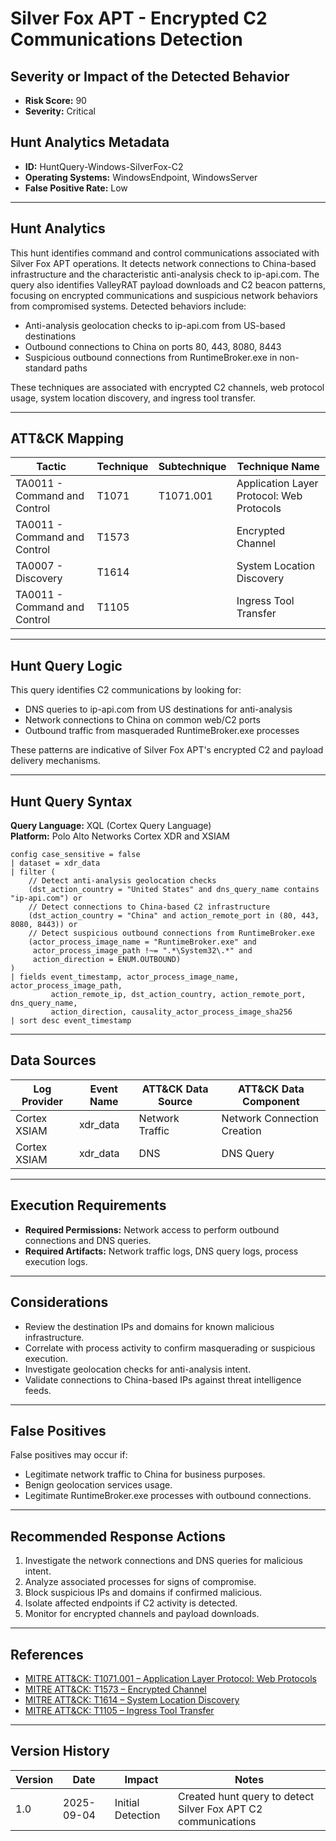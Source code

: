 # Silver Fox APT - Encrypted C2 Communications Detection

## Severity or Impact of the Detected Behavior
- **Risk Score:** 90
- **Severity:** Critical

## Hunt Analytics Metadata

- **ID:** HuntQuery-Windows-SilverFox-C2
- **Operating Systems:** WindowsEndpoint, WindowsServer
- **False Positive Rate:** Low

---

## Hunt Analytics

This hunt identifies command and control communications associated with Silver Fox APT operations. It detects network connections to China-based infrastructure and the characteristic anti-analysis check to ip-api.com. The query also identifies ValleyRAT payload downloads and C2 beacon patterns, focusing on encrypted communications and suspicious network behaviors from compromised systems. Detected behaviors include:

- Anti-analysis geolocation checks to ip-api.com from US-based destinations
- Outbound connections to China on ports 80, 443, 8080, 8443
- Suspicious outbound connections from RuntimeBroker.exe in non-standard paths

These techniques are associated with encrypted C2 channels, web protocol usage, system location discovery, and ingress tool transfer.

---

## ATT&CK Mapping

| Tactic                        | Technique   | Subtechnique | Technique Name                                 |
|------------------------------|-------------|--------------|-----------------------------------------------|
| TA0011 - Command and Control | T1071       | T1071.001    | Application Layer Protocol: Web Protocols     |
| TA0011 - Command and Control | T1573       |              | Encrypted Channel                             |
| TA0007 - Discovery           | T1614       |              | System Location Discovery                     |
| TA0011 - Command and Control | T1105       |              | Ingress Tool Transfer                         |

---

## Hunt Query Logic

This query identifies C2 communications by looking for:

- DNS queries to ip-api.com from US destinations for anti-analysis
- Network connections to China on common web/C2 ports
- Outbound traffic from masqueraded RuntimeBroker.exe processes

These patterns are indicative of Silver Fox APT's encrypted C2 and payload delivery mechanisms.

---

## Hunt Query Syntax

**Query Language:** XQL (Cortex Query Language)  
**Platform:** Polo Alto Networks Cortex XDR and XSIAM

```xql
config case_sensitive = false 
| dataset = xdr_data 
| filter (   
    // Detect anti-analysis geolocation checks  
    (dst_action_country = "United States" and dns_query_name contains "ip-api.com") or  
    // Detect connections to China-based C2 infrastructure  
    (dst_action_country = "China" and action_remote_port in (80, 443, 8080, 8443)) or  
    // Detect suspicious outbound connections from RuntimeBroker.exe  
    (actor_process_image_name = "RuntimeBroker.exe" and   
     actor_process_image_path !~= ".*\System32\.*" and  
     action_direction = ENUM.OUTBOUND)  
)  
| fields event_timestamp, actor_process_image_name, actor_process_image_path,  
         action_remote_ip, dst_action_country, action_remote_port, dns_query_name,  
         action_direction, causality_actor_process_image_sha256  
| sort desc event_timestamp  
```

---

## Data Sources

| Log Provider | Event Name       | ATT&CK Data Source  | ATT&CK Data Component  |
|--------------|------------------|---------------------|------------------------|
| Cortex XSIAM|    xdr_data       | Network Traffic     | Network Connection Creation |
| Cortex XSIAM|    xdr_data       | DNS                 | DNS Query                |

---

## Execution Requirements

- **Required Permissions:** Network access to perform outbound connections and DNS queries.
- **Required Artifacts:** Network traffic logs, DNS query logs, process execution logs.

---

## Considerations

- Review the destination IPs and domains for known malicious infrastructure.
- Correlate with process activity to confirm masquerading or suspicious execution.
- Investigate geolocation checks for anti-analysis intent.
- Validate connections to China-based IPs against threat intelligence feeds.

---

## False Positives

False positives may occur if:

- Legitimate network traffic to China for business purposes.
- Benign geolocation services usage.
- Legitimate RuntimeBroker.exe processes with outbound connections.

---

## Recommended Response Actions

1. Investigate the network connections and DNS queries for malicious intent.
2. Analyze associated processes for signs of compromise.
3. Block suspicious IPs and domains if confirmed malicious.
4. Isolate affected endpoints if C2 activity is detected.
5. Monitor for encrypted channels and payload downloads.

---

## References

- [MITRE ATT&CK: T1071.001 – Application Layer Protocol: Web Protocols](https://attack.mitre.org/techniques/T1071/001/)
- [MITRE ATT&CK: T1573 – Encrypted Channel](https://attack.mitre.org/techniques/T1573/)
- [MITRE ATT&CK: T1614 – System Location Discovery](https://attack.mitre.org/techniques/T1614/)
- [MITRE ATT&CK: T1105 – Ingress Tool Transfer](https://attack.mitre.org/techniques/T1105/)

---

## Version History

| Version | Date       | Impact            | Notes                                                                                      |
|---------|------------|-------------------|--------------------------------------------------------------------------------------------|
| 1.0     | 2025-09-04 | Initial Detection | Created hunt query to detect Silver Fox APT C2 communications                             |
